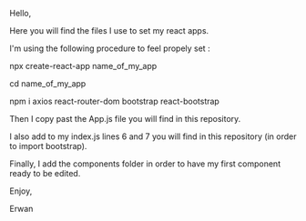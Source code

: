 Hello,

Here you will find the files I use to set my react apps.

I'm using the following procedure to feel propely set : 

npx create-react-app name_of_my_app

cd name_of_my_app

npm i axios react-router-dom bootstrap react-bootstrap

Then I copy past the App.js file you will find in this repository.

I also add to my index.js lines 6 and 7 you will find in this repository (in order to import bootstrap).

Finally, I add the components folder in order to have my first component ready to be edited.

Enjoy,

Erwan
